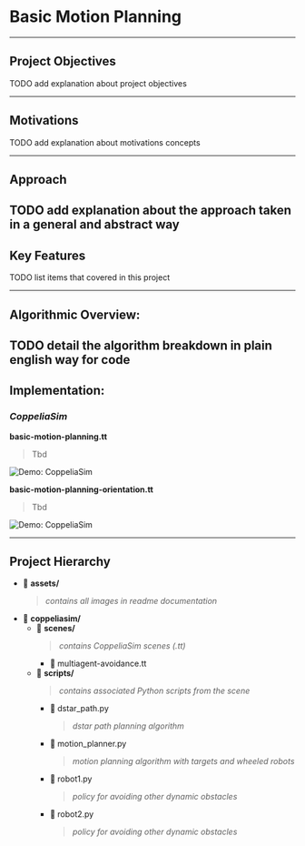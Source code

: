 # Basic Motion Planning

---

## Project Objectives
TODO add explanation about project objectives

---

## Motivations
TODO add explanation about motivations concepts

---

## Approach
TODO add explanation about the approach taken in a general and abstract way
---

## Key Features
TODO list items that covered in this project

---

## Algorithmic Overview:
TODO detail the algorithm breakdown in plain english way for code
---

## Implementation: 

### *CoppeliaSim* 

**basic-motion-planning.tt**
> Tbd

![Demo: CoppeliaSim](./assets/coppeliasim.gif)

**basic-motion-planning-orientation.tt**
> Tbd

![Demo: CoppeliaSim](./assets/coppeliasim.gif)

---

## Project Hierarchy 
- 📁 **assets/**
    >*contains all images in readme documentation*
- 📁 **coppeliasim/**
    + 📁 **scenes/**
        >*contains CoppeliaSim scenes (.tt)*
        - 📄 multiagent-avoidance.tt
    + 📁 **scripts/**
        >*contains associated Python scripts from the scene*
        - 📄 dstar_path.py
            >*dstar path planning algorithm*
        - 📄 motion_planner.py
            >*motion planning algorithm with targets and wheeled robots*
        - 📄 robot1.py
            >*policy for avoiding other dynamic obstacles*
        - 📄 robot2.py
            >*policy for avoiding other dynamic obstacles*